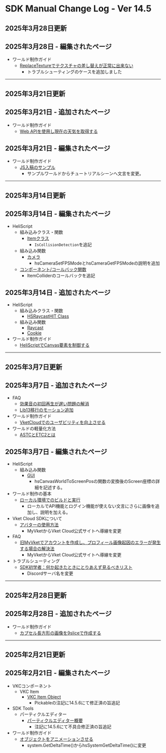 # SDK Manual Change Log - Ver 14.5

## 2025年3月28日更新

## 2025年3月28日 - 編集されたページ

- ワールド制作ガイド
    - [ReplaceTextureでテクスチャの差し替えが正常に出来ない](https://vrhikky.github.io/VketCloudSDK_Documents/14.5/WorldMakingGuide/ReplaceTexture.html)
        - トラブルシューティングのケースを追加しました

---

## 2025年3月21日更新

## 2025年3月21日 - 追加されたページ

- ワールド制作ガイド
    - [Web APIを使用し現在の天気を取得する](https://vrhikky.github.io/VketCloudSDK_Documents/14.5/WorldMakingGuide/JsUpload_FetchCurrentWeather.html)  

## 2025年3月21日 - 編集されたページ

- ワールド制作ガイド
    - [JS入稿のサンプル](https://vrhikky.github.io/VketCloudSDK_Documents/14.5/WorldMakingGuide/JsUpload_Sample.html)
        - サンプルワールドからチュートリアルシーンへ文言を変更。

---

## 2025年3月14日更新

## 2025年3月14日 - 編集されたページ

- HeliScript
    - 組み込みクラス・関数
        -  [Itemクラス](https://vrhikky.github.io/VketCloudSDK_Documents/14.5/en/hs/hs_class.html)
            - `IsCollisionDetection`を追記
    - 組み込み関数
        - [カメラ](https://vrhikky.github.io/VketCloudSDK_Documents/14.5/hs/hs_system_function_camera.html)
            - hsCameraSetFPSModeとhsCameraGetFPSModeの説明を追加
    - [コンポーネント/コールバック関数](https://vrhikky.github.io/VketCloudSDK_Documents/14.5/hs/hs_component.html)
        - ItemColliderのコールバックを追記

## 2025年3月14日 - 追加されたページ
- HeliScript
    - 組み込みクラス・関数
        - [HSRaycastHIT Class](https://vrhikky.github.io/VketCloudSDK_Documents/14.5/en/hs/hs_struct_hsraycasthit.html)
    - 組み込み関数
        - [Raycast](https://vrhikky.github.io/VketCloudSDK_Documents/14.5/en/hs/hs_system_function_raycast.html)
        - [Cookie](https://vrhikky.github.io/VketCloudSDK_Documents/14.5/hs/hs_system_function_cookie.html)
- ワールド制作ガイド
    - [HeliScriptでCanvas要素を制御する](https://vrhikky.github.io/VketCloudSDK_Documents/14.5/WorldMakingGuide/HeliscriptCanvas.html)

---

## 2025年3月7日更新

## 2025年3月7日 - 追加されたページ

- FAQ
    - [効果音の初回再生が遅い問題の解消](https://vrhikky.github.io/VketCloudSDK_Documents/14.5/FAQ/FirstSE.html)
    - [Lib13移行のモーション追加](https://vrhikky.github.io/VketCloudSDK_Documents/latest/FAQ/AddMotionsAfterLib13.html)
- ワールド制作ガイド
    - [VketCloudでのユーザビリティを向上させる](https://vrhikky.github.io/VketCloudSDK_Documents/14.5/WorldMakingGuide/VketCloudUsability.html)
- ワールドの軽量化方法
    - [ASTCとETC2とは](https://vrhikky.github.io/VketCloudSDK_Documents/14.5/WorldOptimization/AstcAndEtc2.html)

## 2025年3月7日 - 編集されたページ

- HeliScript
    - 組み込み関数
        - [GUI](https://vrhikky.github.io/VketCloudSDK_Documents/14.5/hs/hs_system_function_gui.html)
            - hsCanvasWorldToScreenPosの関数の変換後のScreen座標の詳細を記述する。
- ワールド制作の基本
    - [ローカル環境でのビルドと実行](https://vrhikky.github.io/VketCloudSDK_Documents/14.5/FirstStep/BuildAndRun.html)
        - ローカルでAPI機能とログイン機能が使えない文言にさらに画像を追加し、説明を加える。
- Vket Cloud SDKについて
    - [アバターの使用方法](https://vrhikky.github.io/VketCloudSDK_Documents/14.5/AboutVketCloudSDK/SetupAvatar.html)
        - MyVketからVket Cloud公式サイトへ導線を変更
- FAQ
    - [旧MyVketでアカウントを作成し、プロフィール画像起因のエラーが発生する場合の解決法](https://vrhikky.github.io/VketCloudSDK_Documents/14.5/FAQ/ProfileImage.html)
        - MyVketからVket Cloud公式サイトへ導線を変更
- トラブルシューティング
    - [SDK初学者：何か起きたときにとりあえず見るべきリスト](https://vrhikky.github.io/VketCloudSDK_Documents/14.5/troubleshooting/GeneralChecklist.html)
        - Discordサーバ名を変更

---

## 2025年2月28日更新

## 2025年2月28日 - 追加されたページ

- ワールド制作ガイド
    - [カプセル長方形の画像を9sliceで作成する](https://vrhikky.github.io/VketCloudSDK_Documents/14.5/WorldMakingGuide/9slice.html)

---

## 2025年2月21日更新

## 2025年2月21日 - 編集されたページ

- VKCコンポーネント
    - VKC Item
        - [VKC Item Object](https://vrhikky.github.io/VketCloudSDK_Documents/14.5/VKCComponents/VKCItemObject.html)
            - Pickableの注記に14.5.6にて修正済の旨追記
- SDK Tools
    - パーティクルエディター
        - [パーティクルエディター概要](https://vrhikky.github.io/VketCloudSDK_Documents/14.5/en/particleeditor/pe_about_particleeditor.html)
            - 注記に14.5.6にて不具合修正済の旨追記
- ワールド制作ガイド
    - [オブジェクトをアニメーションさせる](https://vrhikky.github.io/VketCloudSDK_Documents/14.5/WorldMakingGuide/PropAnimation.html)
        - system.GetDeltaTime()からhsSystemGetDeltaTime()に変更


